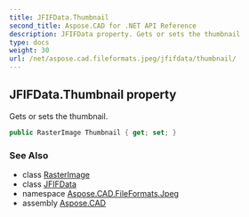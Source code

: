 ```yaml
---
title: JFIFData.Thumbnail
second_title: Aspose.CAD for .NET API Reference
description: JFIFData property. Gets or sets the thumbnail
type: docs
weight: 30
url: /net/aspose.cad.fileformats.jpeg/jfifdata/thumbnail/
---
```

## JFIFData.Thumbnail property

Gets or sets the thumbnail.

```csharp
public RasterImage Thumbnail { get; set; }
```

### See Also

* class [RasterImage](../../../aspose.cad/rasterimage/)
* class [JFIFData](../)
* namespace [Aspose.CAD.FileFormats.Jpeg](../../jfifdata/)
* assembly [Aspose.CAD](../../../)


